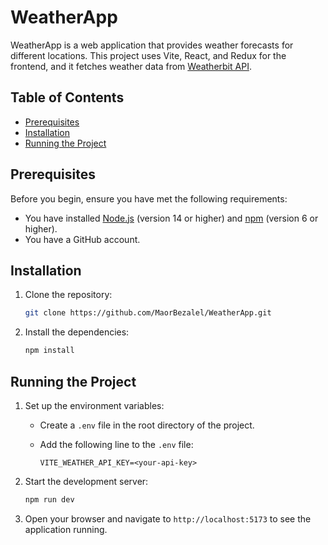 # WeatherApp

WeatherApp is a web application that provides weather forecasts for different locations. This project uses Vite, React, and Redux for the frontend, and it fetches weather data from [Weatherbit API](https://www.weatherbit.io/).

## Table of Contents

-   [Prerequisites](#prerequisites)
-   [Installation](#installation)
-   [Running the Project](#running-the-project)

## Prerequisites

Before you begin, ensure you have met the following requirements:

-   You have installed [Node.js](https://nodejs.org/) (version 14 or higher) and [npm](https://www.npmjs.com/) (version 6 or higher).
-   You have a GitHub account.

## Installation

1. Clone the repository:

    ```sh
    git clone https://github.com/MaorBezalel/WeatherApp.git
    ```

2. Install the dependencies:

    ```sh
    npm install
    ```

## Running the Project

1. Set up the environment variables:

    - Create a `.env` file in the root directory of the project.
    - Add the following line to the `.env` file:

        ```properties
        VITE_WEATHER_API_KEY=<your-api-key>
        ```

2. Start the development server:

    ```sh
    npm run dev
    ```

3. Open your browser and navigate to `http://localhost:5173` to see the application running.
